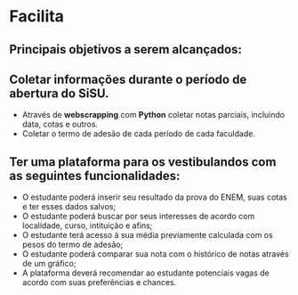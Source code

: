 # Facilita
## Principais objetivos a serem alcançados:


## Coletar informações durante o período de abertura do SiSU.
* Através de **webscrapping** com **Python** coletar notas parciais, incluindo data, cotas e outros.
* Coletar o termo de adesão de cada período de cada faculdade.
## Ter uma plataforma para os vestibulandos com as seguintes funcionalidades:
* O estudante poderá inserir seu resultado da prova do ENEM, suas cotas e ter esses dados salvos;
* O estudante poderá buscar por seus interesses de acordo com localidade, curso, intituição e afins;
* O estudante terá acesso à sua média previamente calculada com os pesos do termo de adesão;
* O estudante poderá comparar sua nota com o histórico de notas através de um gráfico;
* A plataforma deverá recomendar ao estudante potenciais vagas de acordo com suas preferências e chances.
